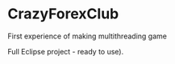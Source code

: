 CrazyForexClub
==============

First experience of making multithreading game

Full Eclipse project - ready to use).
